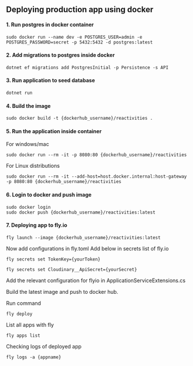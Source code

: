 ## Deploying production app using docker 

#### 1. Run postgres in docker container
```
sudo docker run --name dev -e POSTGRES_USER=admin -e POSTGRES_PASSWORD=secret -p 5432:5432 -d postgres:latest
```

#### 2. Add migrations to postgres inside docker
``` 
dotnet ef migrations add PostgresInitial -p Persistence -s API
```

#### 3. Run application to seed database
``` 
dotnet run 
```

#### 4. Build the image
```
sudo docker build -t {dockerhub_username}/reactivities .
```

#### 5. Run the application inside container
For windows/mac
```
sudo docker run --rm -it -p 8080:80 {dockerhub_username}/reactivities
```
For Linux distributions
```
sudo docker run --rm -it --add-host=host.docker.internal:host-gateway -p 8080:80 {dockerhub_username}/reactivities 
```

#### 6. Login to docker and push image
```
sudo docker login
sudo docker push {dockerhub_username}/reactivities:latest
```

#### 7. Deploying app to fly.io
```
fly launch --image {dockerhub_username}/reactivities:latest
```

Now add configurations in fly.toml
Add below in secrets list of fly.io
```
fly secrets set TokenKey={yourToken}
```
```
fly secrets set Cloudinary__ApiSecret={yourSecret}
```

Add the relevant configuration for flyio in ApplicationServiceExtensions.cs

Build the latest image and push to docker hub.

Run command
```
fly deploy
```

List all apps with fly
```
fly apps list
```

Checking logs of deployed app
```
fly logs -a {appname}
```
